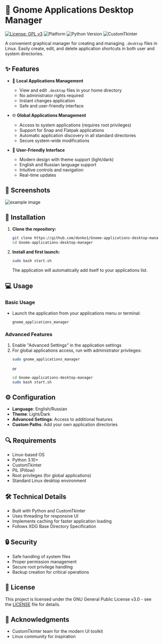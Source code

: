 # 🚀 Gnome Applications Desktop Manager

[![License: GPL v3](https://img.shields.io/badge/License-GPLv3-blue.svg)](https://www.gnu.org/licenses/gpl-3.0)
![Platform](https://img.shields.io/badge/platform-linux-lightgrey)
![Python Version](https://img.shields.io/badge/python-3.10%2B-blue)
![CustomTkinter](https://img.shields.io/badge/GUI-CustomTkinter-orange)

A convenient graphical manager for creating and managing `.desktop` files in Linux. Easily create, edit, and delete application shortcuts in both user and system directories.

## ✨ Features

- 📱 **Local Applications Management**
  - View and edit `.desktop` files in your home directory
  - No administrator rights required
  - Instant changes application
  - Safe and user-friendly interface

- 🌐 **Global Applications Management**
  - Access to system applications (requires root privileges)
  - Support for Snap and Flatpak applications
  - Automatic application discovery in all standard directories
  - Secure system-wide modifications

- 🎨 **User-Friendly Interface**
  - Modern design with theme support (light/dark)
  - English and Russian language support
  - Intuitive controls and navigation
  - Real-time updates

## 📸 Screenshots

![example image](https://github.com/donko1/Gnome-applications-desktop-manager/raw/main/assets/example.png)

## 🔧 Installation

1. **Clone the repository:**
   ```bash
   git clone https://github.com/donko1/Gnome-applications-desktop-manager.git
   cd Gnome-applications-desktop-manager
   ```

2. **Install and first launch:**
   ```bash
   sudo bash start.sh
   ```
   The application will automatically add itself to your applications list.

## 💻 Usage

### Basic Usage
- Launch the application from your applications menu or terminal:
  ```bash
  gnome_applications_manager
  ```

### Advanced Features
1. Enable "Advanced Settings" in the application settings
2. For global applications access, run with administrator privileges:
   ```bash
   sudo gnome_applications_manager
   ```
   or
   ```bash
   cd Gnome-applications-desktop-manager
   sudo bash start.sh
   ```

## ⚙️ Configuration

- **Language**: English/Russian
- **Theme**: Light/Dark
- **Advanced Settings**: Access to additional features
- **Custom Paths**: Add your own application directories

## 🔍 Requirements

- Linux-based OS
- Python 3.10+
- CustomTkinter
- PIL (Pillow)
- Root privileges (for global applications)
- Standard Linux desktop environment

## 🛠️ Technical Details

- Built with Python and CustomTkinter
- Uses threading for responsive UI
- Implements caching for faster application loading
- Follows XDG Base Directory Specification

## 🔒 Security

- Safe handling of system files
- Proper permission management
- Secure root privilege handling
- Backup creation for critical operations

## 📝 License

This project is licensed under the GNU General Public License v3.0 - see the [LICENSE](LICENSE) file for details.

## 🌟 Acknowledgments

- CustomTkinter team for the modern UI toolkit
- Linux community for inspiration